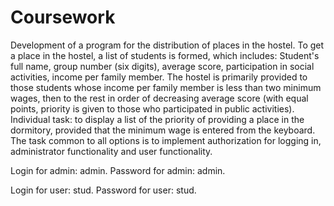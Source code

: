 # Coursework
Development of a program for the distribution of places in the hostel.
To get a place in the hostel, a list of students is formed, which includes: Student's full name, group number (six digits), average score, participation in social activities, income per family member. The hostel is primarily provided to those students whose income per family member is less than two minimum wages, then to the rest in order of decreasing average score (with equal points, priority is given to those who participated in public activities). Individual task: to display a list of the priority of providing a place in the dormitory, provided that the minimum wage is entered from the keyboard. The task common to all options is to implement authorization for logging in, administrator functionality and user functionality.


Login for admin: admin.
Password for admin: admin.

Login for user: stud.
Password for user: stud.
